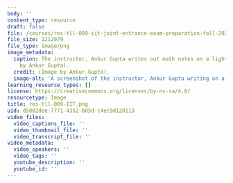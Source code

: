 ```yaml
---
body: ''
content_type: resource
draft: false
file: /courses/res-tll-009-iit-joint-entrance-exam-preparation-fall-2022/res-tll-009-iit.png
file_size: 1212079
file_type: image/png
image_metadata:
  caption: The instructor, Ankur Gupta writes out math notes on a lightboard. (Image
    by Ankur Gupta).
  credit: (Image by Ankur Gupta).
  image-alt: 'A screenshot of the instructor, Ankur Gupta writing on a lightboard. '
learning_resource_types: []
license: https://creativecommons.org/licenses/by-nc-sa/4.0/
resourcetype: Image
title: res-tll-009-IIT.png
uid: d5802dee-7771-4352-b05d-c4ec9d120113
video_files:
  video_captions_file: ''
  video_thumbnail_file: ''
  video_transcript_file: ''
video_metadata:
  video_speakers: ''
  video_tags: ''
  youtube_description: ''
  youtube_id: ''
---
```

